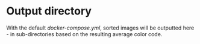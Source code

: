 # Output directory
With the default *docker-compose.yml*, sorted images will be outputted here - in sub-directories based on the resulting average color code.